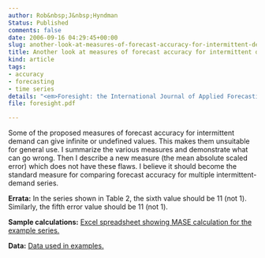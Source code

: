 ```yaml
---
author: Rob&nbsp;J&nbsp;Hyndman
Status: Published
comments: false
date: 2006-09-16 04:29:45+00:00
slug: another-look-at-measures-of-forecast-accuracy-for-intermittent-demand
title: Another look at measures of forecast accuracy for intermittent demand
kind: article
tags:
- accuracy
- forecasting
- time series
details: "<em>Foresight: the International Journal of Applied Forecasting</em> <b>4</b>, 43-46"
file: foresight.pdf

---
```


Some of the proposed measures of forecast accuracy for intermittent demand can give infinite or undefined values. This makes them unsuitable for general use. I summarize the various measures and demonstrate what can go wrong. Then I describe a new measure (the mean absolute scaled error) which does not have these flaws. I believe it should become the standard measure for comparing forecast accuracy for multiple intermittent-demand series.

**Errata:** In the series shown in Table 2, the sixth value should be 11 (not 1). Similarly, the fifth error value should be 11 (not 1).

**Sample calculations:** [Excel spreadsheet showing MASE calculation for the example series.](https://robjhyndman.com/files/MASE.xls)

**Data:** [Data used in examples.](https://robjhyndman.com/files/HKdata.xls)
